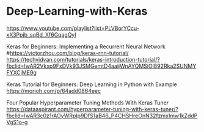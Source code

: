 # Deep-Learning-with-Keras
https://www.youtube.com/playlist?list=PLVBorYCcu-xX3Ppjb_sqBd_Xf6GqagQyl

Keras for Beginners: Implementing a Recurrent Neural Network
#https://victorzhou.com/blog/keras-rnn-tutorial/
https://techvidvan.com/tutorials/keras-introduction-tutorial/?fbclid=IwAR2Vkxp9FxDVk93JSMGemtD4aaijWnAYQMSiOl892Rka2SUNMYFYXCjME9g

Keras Tutorial for Beginners: Deep Learning in Python with Example
https://morioh.com/p/64add0864eec

Four Popular Hyperparameter Tuning Methods With Keras Tuner
https://dataaspirant.com/hyperparameter-tuning-with-keras-tuner/?fbclid=IwAR3c0z1rAOyWRpIp9DfS1aB46_P4CHSHreOnN32fzmxImw1kZddPVgS1o-g
